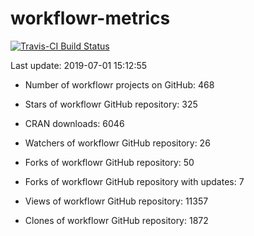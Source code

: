 
<!-- README.md is generated from README.Rmd. Please edit that file -->
workflowr-metrics
=================

[![Travis-CI Build Status](https://travis-ci.org/workflowr/workflowr-metrics.svg?branch=master)](https://travis-ci.org/workflowr/workflowr-metrics)

Last update: 2019-07-01 15:12:55

-   Number of workflowr projects on GitHub: 468

-   Stars of workflowr GitHub repository: 325

-   CRAN downloads: 6046

-   Watchers of workflowr GitHub repository: 26

-   Forks of workflowr GitHub repository: 50

-   Forks of workflowr GitHub repository with updates: 7

-   Views of workflowr GitHub repository: 11357

-   Clones of workflowr GitHub repository: 1872
